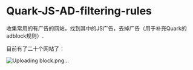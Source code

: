 # Quark-JS-AD-filtering-rules
收集常用的有广告的网站，找到其中的JS广告，去掉广告（用于补充Quark的adblock规则）.

目前有了二十个网站了：

![Uploading block.png…]()
